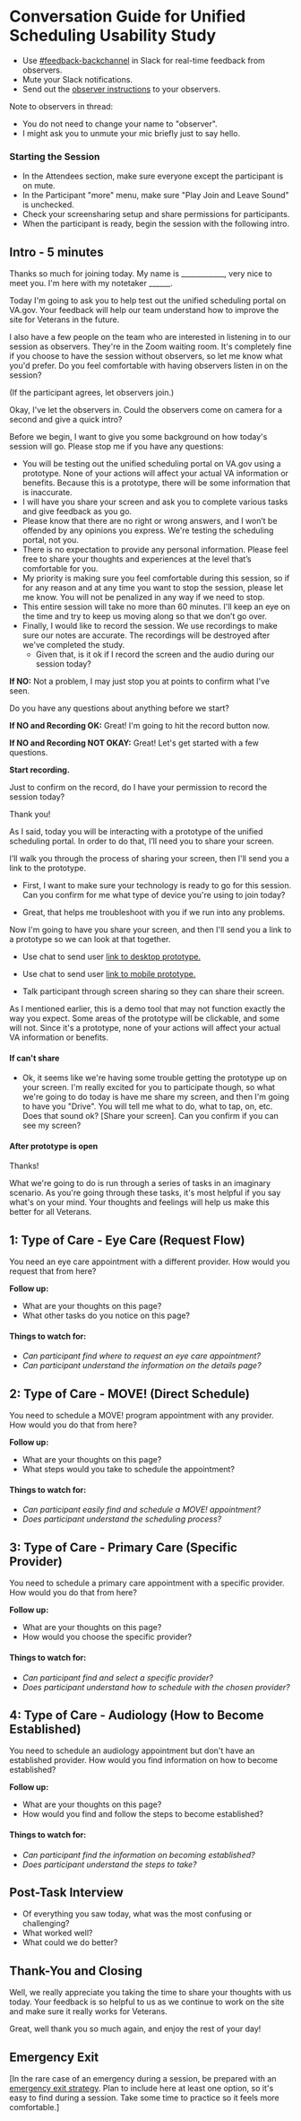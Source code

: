 # Conversation Guide for Unified Scheduling Usability Study

- Use [#feedback-backchannel](https://dsva.slack.com/messages/C40B45NJK/details/) in Slack for real-time feedback from observers.
- Mute your Slack notifications.
- Send out the [observer instructions](https://depo-platform-documentation.scrollhelp.site/research-design/observer-guidelines) to your observers.

Note to observers in thread:
- You do not need to change your name to "observer".
- I might ask you to unmute your mic briefly just to say hello.

### Starting the Session

- In the Attendees section, make sure everyone except the participant is on mute.
- In the Participant "more" menu, make sure "Play Join and Leave Sound" is unchecked.
- Check your screensharing setup and share permissions for participants.
- When the participant is ready, begin the session with the following intro.

## Intro - 5 minutes

Thanks so much for joining today. My name is ____________, very nice to meet you. I'm here with my notetaker ______.

Today I'm going to ask you to help test out the unified scheduling portal on VA.gov. Your feedback will help our team understand how to improve the site for Veterans in the future.

I also have a few people on the team who are interested in listening in to our session as observers. They're in the Zoom waiting room. It's completely fine if you choose to have the session without observers, so let me know what you'd prefer. Do you feel comfortable with having observers listen in on the session?

(If the participant agrees, let observers join.)

Okay, I've let the observers in. Could the observers come on camera for a second and give a quick intro?

Before we begin, I want to give you some background on how today's session will go. Please stop me if you have any questions:

- You will be testing out the unified scheduling portal on VA.gov using a prototype. None of your actions will affect your actual VA information or benefits. Because this is a prototype, there will be some information that is inaccurate.
- I will have you share your screen and ask you to complete various tasks and give feedback as you go.
- Please know that there are no right or wrong answers, and I won’t be offended by any opinions you express. We're testing the scheduling portal, not you.
- There is no expectation to provide any personal information. Please feel free to share your thoughts and experiences at the level that’s comfortable for you.
- My priority is making sure you feel comfortable during this session, so if for any reason and at any time you want to stop the session, please let me know. You will not be penalized in any way if we need to stop.
- This entire session will take no more than 60 minutes. I'll keep an eye on the time and try to keep us moving along so that we don’t go over.
- Finally, I would like to record the session. We use recordings to make sure our notes are accurate. The recordings will be destroyed after we've completed the study.
   - Given that, is it ok if I record the screen and the audio during our session today?

**If NO:** Not a problem, I may just stop you at points to confirm what I've seen.

Do you have any questions about anything before we start?

**If NO and Recording OK:** Great! I'm going to hit the record button now.

**If NO and Recording NOT OKAY:** Great! Let's get started with a few questions.

**Start recording.**

Just to confirm on the record, do I have your permission to record the session today?

Thank you!

As I said, today you will be interacting with a prototype of the unified scheduling portal. In order to do that, I’ll need you to share your screen.

I’ll walk you through the process of sharing your screen, then I'll send you a link to the prototype.

* First, I want to make sure your technology is ready to go for this session. Can you confirm for me what type of device you're using to join today?

* Great, that helps me troubleshoot with you if we run into any problems.

Now I'm going to have you share your screen, and then I'll send you a link to a prototype so we can look at that together.

* Use chat to send user [link to desktop prototype.](https://www.figma.com/proto/RcDljBwThbwVDkNrDH2xiA/Appointment-Details-Redesign-%7C-Appointments-FE?page-id=&type=design&node-id=3706-84910&viewport=-1534%2C476%2C0.16&t=BeRNl3a5N7GfhYSb-1&scaling=min-zoom&starting-point-node-id=3706%3A84910&mode=design)

* Use chat to send user [link to mobile prototype.](https://www.figma.com/proto/RcDljBwThbwVDkNrDH2xiA/Appointment-Details-Redesign-%7C-Appointments-FE?page-id=2236%3A60173&type=design&node-id=2447-132766&viewport=457%2C427%2C0.16&t=77eZwwjIykTZ6rPe-1&scaling=min-zoom&starting-point-node-id=2447%3A132766&mode=design)

* Talk participant through screen sharing so they can share their screen.

As I mentioned earlier, this is a demo tool that may not function exactly the way you expect. Some areas of the prototype will be clickable, and some will not. Since it's a prototype, none of your actions will affect your actual VA information or benefits.

#### If can't share

* Ok, it seems like we're having some trouble getting the prototype up on your screen. I'm really excited for you to participate though, so what we're going to do today is have me share my screen, and then I'm going to have you "Drive". You will tell me what to do, what to tap, on, etc. Does that sound ok? [Share your screen]. Can you confirm if you can see my screen?

#### After prototype is open

Thanks!

What we're going to do is run through a series of tasks in an imaginary scenario. As you're going through these tasks, it's most helpful if you say what's on your mind. Your thoughts and feelings will help us make this better for all Veterans.

## 1: Type of Care - Eye Care (Request Flow)
You need an eye care appointment with a different provider. How would you request that from here?

**Follow up:**
- What are your thoughts on this page?
- What other tasks do you notice on this page?

#### Things to watch for:

- _Can participant find where to request an eye care appointment?_
- _Can participant understand the information on the details page?_

## 2: Type of Care - MOVE! (Direct Schedule)
You need to schedule a MOVE! program appointment with any provider. How would you do that from here?

**Follow up:**
- What are your thoughts on this page?
- What steps would you take to schedule the appointment?

#### Things to watch for:

- _Can participant easily find and schedule a MOVE! appointment?_
- _Does participant understand the scheduling process?_

## 3: Type of Care - Primary Care (Specific Provider)
You need to schedule a primary care appointment with a specific provider. How would you do that from here?

**Follow up:**
- What are your thoughts on this page?
- How would you choose the specific provider?

#### Things to watch for:

- _Can participant find and select a specific provider?_
- _Does participant understand how to schedule with the chosen provider?_

## 4: Type of Care - Audiology (How to Become Established)
You need to schedule an audiology appointment but don't have an established provider. How would you find information on how to become established?

**Follow up:**
- What are your thoughts on this page?
- How would you find and follow the steps to become established?

#### Things to watch for:

- _Can participant find the information on becoming established?_
- _Does participant understand the steps to take?_

## Post-Task Interview

- Of everything you saw today, what was the most confusing or challenging?
- What worked well?
- What could we do better?

## Thank-You and Closing

Well, we really appreciate you taking the time to share your thoughts with us today. Your feedback is so helpful to us as we continue to work on the site and make sure it really works for Veterans.

Great, well thank you so much again, and enjoy the rest of your day!

## Emergency Exit

[In the rare case of an emergency during a session, be prepared with an [emergency exit strategy](https://depo-platform-documentation.scrollhelp.site/research-design/Research-Safety-and-Emergency-Exit-Strategies.2143649793.html#ResearchSafetyandEmergencyExitStrategies-Sampleexitstrategies). Plan to include here at least one option, so it's easy to find during a session. Take some time to practice so it feels more comfortable.]
